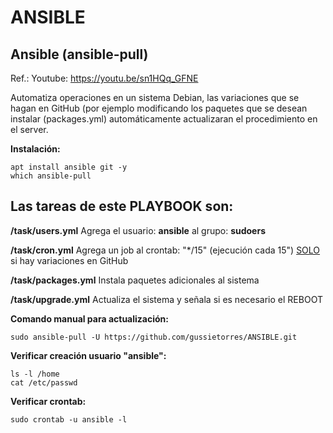 # ANSIBLE
## Ansible (ansible-pull)

Ref.: Youtube: https://youtu.be/sn1HQq_GFNE

Automatiza operaciones en un sistema Debian, las variaciones que se hagan en GitHub (por ejemplo modificando los paquetes que se desean instalar (packages.yml) automáticamente actualizaran el procedimiento en el server.



**Instalación:**

```
apt install ansible git -y
which ansible-pull
```



## **Las tareas de este PLAYBOOK son:**

**/task/users.yml**			  Agrega el usuario: **ansible** al grupo: **sudoers**

**/task/cron.yml**                Agrega un job al crontab: "*/15" (ejecución cada 15") <u>SOLO</u> si hay variaciones en GitHub

**/task/packages.yml**	   Instala paquetes adicionales al sistema

**/task/upgrade.yml**	     Actualiza el sistema y señala si es necesario el REBOOT



**Comando manual para actualización:**

```
sudo ansible-pull -U https://github.com/gussietorres/ANSIBLE.git
```

**Verificar creación usuario "ansible":**

```
ls -l /home
cat /etc/passwd
```

**Verificar crontab:**

```
sudo crontab -u ansible -l
```

